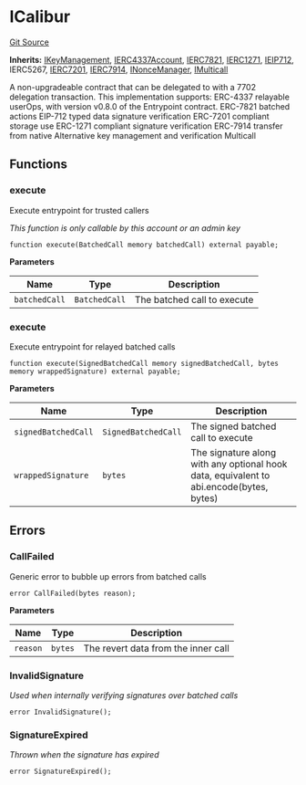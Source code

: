 # ICalibur
[Git Source](https://github.com/Uniswap/minimal-delegation/blob/1457ed9d5e0382ab8547f6bc36a3738475e8b5fe/src/interfaces/ICalibur.sol)

**Inherits:**
[IKeyManagement](/src/interfaces/IKeyManagement.sol/interface.IKeyManagement.md), [IERC4337Account](/src/interfaces/IERC4337Account.sol/interface.IERC4337Account.md), [IERC7821](/src/interfaces/IERC7821.sol/interface.IERC7821.md), [IERC1271](/src/interfaces/IERC1271.sol/interface.IERC1271.md), [IEIP712](/src/interfaces/IEIP712.sol/interface.IEIP712.md), IERC5267, [IERC7201](/src/interfaces/IERC7201.sol/interface.IERC7201.md), [IERC7914](/src/interfaces/IERC7914.sol/interface.IERC7914.md), [INonceManager](/src/interfaces/INonceManager.sol/interface.INonceManager.md), [IMulticall](/src/interfaces/IMulticall.sol/interface.IMulticall.md)

A non-upgradeable contract that can be delegated to with a 7702 delegation transaction.
This implementation supports:
ERC-4337 relayable userOps, with version v0.8.0 of the Entrypoint contract.
ERC-7821 batched actions
EIP-712 typed data signature verification
ERC-7201 compliant storage use
ERC-1271 compliant signature verification
ERC-7914 transfer from native
Alternative key management and verification
Multicall


## Functions
### execute

Execute entrypoint for trusted callers

*This function is only callable by this account or an admin key*


```solidity
function execute(BatchedCall memory batchedCall) external payable;
```
**Parameters**

|Name|Type|Description|
|----|----|-----------|
|`batchedCall`|`BatchedCall`|The batched call to execute|


### execute

Execute entrypoint for relayed batched calls


```solidity
function execute(SignedBatchedCall memory signedBatchedCall, bytes memory wrappedSignature) external payable;
```
**Parameters**

|Name|Type|Description|
|----|----|-----------|
|`signedBatchedCall`|`SignedBatchedCall`|The signed batched call to execute|
|`wrappedSignature`|`bytes`|The signature along with any optional hook data, equivalent to abi.encode(bytes, bytes)|


## Errors
### CallFailed
Generic error to bubble up errors from batched calls


```solidity
error CallFailed(bytes reason);
```

**Parameters**

|Name|Type|Description|
|----|----|-----------|
|`reason`|`bytes`|The revert data from the inner call|

### InvalidSignature
*Used when internally verifying signatures over batched calls*


```solidity
error InvalidSignature();
```

### SignatureExpired
*Thrown when the signature has expired*


```solidity
error SignatureExpired();
```

